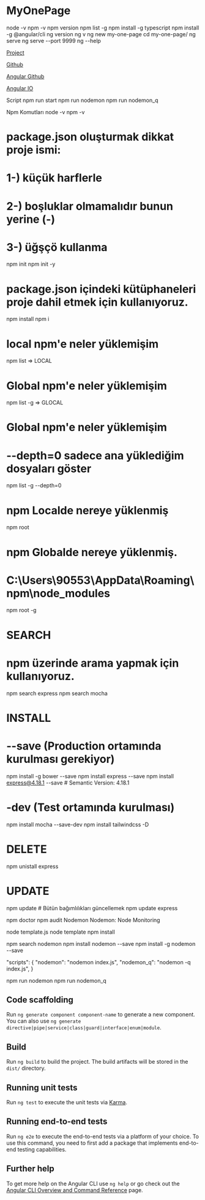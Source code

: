 # MyOnePage

node -v
npm -v
npm version 
npm list -g
npm install -g typescript
npm install -g @angular/cli 
ng version
ng v
ng new my-one-page
cd my-one-page/
ng serve
ng serve --port 9999
ng --help

[Project](http://localhost:4200/)

[Github](https://github.com/dilaracakmakk/my-one-page)

[Angular Github](https://github.com/angular/angular-cli) 

[Angular IO](https://angular.io/)

 Script
npm run start npm run nodemon npm run nodemon_q

Npm Komutları
node -v
npm  -v

# package.json oluşturmak dikkat proje ismi: 
# 1-) küçük harflerle
# 2-) boşluklar olmamalıdır bunun yerine (-) 
# 3-) üğşçö kullanma
npm init 
npm init -y

# package.json içindeki kütüphaneleri proje dahil etmek için kullanıyoruz.
npm install 
npm i

# local npm'e neler yüklemişim 
npm list   => LOCAL

# Global npm'e neler yüklemişim 
npm list -g  => GLOCAL

# Global npm'e neler yüklemişim 
# --depth=0 sadece ana yüklediğim dosyaları göster 
npm list -g --depth=0

# npm Localde nereye yüklenmiş
npm root 

# npm Globalde nereye yüklenmiş.
# C:\Users\90553\AppData\Roaming\npm\node_modules
npm root -g

# SEARCH
# npm üzerinde arama yapmak için kullanıyoruz.
npm search express 
npm search mocha 

# INSTALL 
# --save (Production ortamında kurulması gerekiyor)
npm install -g bower --save
npm install  express --save
npm install  express@4.18.1 --save # Semantic Version: 4.18.1 

# -dev (Test ortamında kurulması)
npm install mocha --save-dev
npm install tailwindcss -D

# DELETE
npm unistall express 

# UPDATE
npm update # Bütün bağımlılıkları güncellemek
npm update express 

npm doctor 
npm audit
Nodemon
Nodemon: Node Monitoring

node template.js
node template
npm install

npm search nodemon
npm install nodemon --save
npm install -g nodemon --save 

"scripts": {
    "nodemon": "nodemon index.js",
    "nodemon_q": "nodemon -q index.js",
}

npm run nodemon
npm run nodemon_q

## Code scaffolding

Run `ng generate component component-name` to generate a new component. You can also use `ng generate directive|pipe|service|class|guard|interface|enum|module`.

## Build

Run `ng build` to build the project. The build artifacts will be stored in the `dist/` directory.

## Running unit tests

Run `ng test` to execute the unit tests via [Karma](https://karma-runner.github.io).

## Running end-to-end tests

Run `ng e2e` to execute the end-to-end tests via a platform of your choice. To use this command, you need to first add a package that implements end-to-end testing capabilities.

## Further help

To get more help on the Angular CLI use `ng help` or go check out the [Angular CLI Overview and Command Reference](https://angular.io/cli) page.
